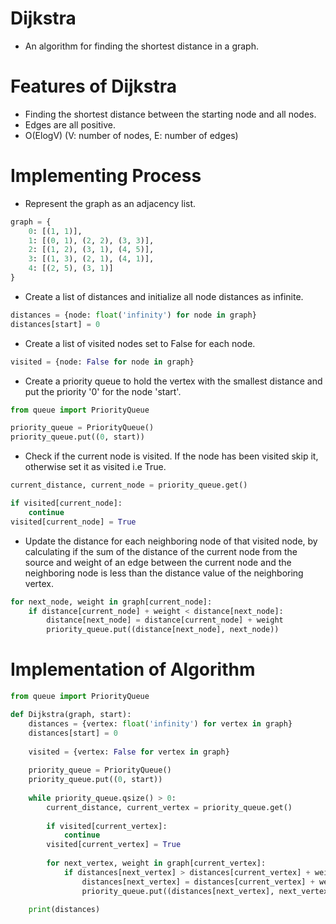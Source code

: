 # Dijkstra
- An algorithm for finding the shortest distance in a graph.

# Features of Dijkstra  
- Finding the shortest distance between the starting node and all nodes.
- Edges are all positive.
- O(ElogV) (V: number of nodes, E: number of edges)

# Implementing Process
- Represent the graph as an adjacency list.
```python
graph = {
    0: [(1, 1)],
    1: [(0, 1), (2, 2), (3, 3)],
    2: [(1, 2), (3, 1), (4, 5)],
    3: [(1, 3), (2, 1), (4, 1)],
    4: [(2, 5), (3, 1)]
}
```
- Create a list of distances and initialize all node distances as infinite.
```python
distances = {node: float('infinity') for node in graph}
distances[start] = 0
```
- Create a list of visited nodes set to False for each node. 
```python
visited = {node: False for node in graph}
```
- Create a priority queue to hold the vertex with the smallest distance and put the priority '0' for the node 'start'.
```python
from queue import PriorityQueue

priority_queue = PriorityQueue()
priority_queue.put((0, start))
```
- Check if the current node is visited. If the node has been visited skip it, otherwise set it as visited i.e True.
```python
current_distance, current_node = priority_queue.get()

if visited[current_node]:
    continue
visited[current_node] = True
```
- Update the distance for each neighboring node of that visited node, by calculating if the sum of the distance of the current node from the source and weight of an edge between the current node and the neighboring node is less than the distance value of the neighboring vertex.
```python
for next_node, weight in graph[current_node]:
    if distance[current_node] + weight < distance[next_node]:
        distance[next_node] = distance[current_node] + weight
        priority_queue.put((distance[next_node], next_node))
```

# Implementation of Algorithm
```python
from queue import PriorityQueue

def Dijkstra(graph, start):
    distances = {vertex: float('infinity') for vertex in graph}
    distances[start] = 0
    
    visited = {vertex: False for vertex in graph}
    
    priority_queue = PriorityQueue()
    priority_queue.put((0, start))
    
    while priority_queue.qsize() > 0:
        current_distance, current_vertex = priority_queue.get()
        
        if visited[current_vertex]:
            continue
        visited[current_vertex] = True
        
        for next_vertex, weight in graph[current_vertex]:
            if distances[next_vertex] > distances[current_vertex] + weight:
                distances[next_vertex] = distances[current_vertex] + weight
                priority_queue.put((distances[next_vertex], next_vertex))
                
    print(distances)
```

